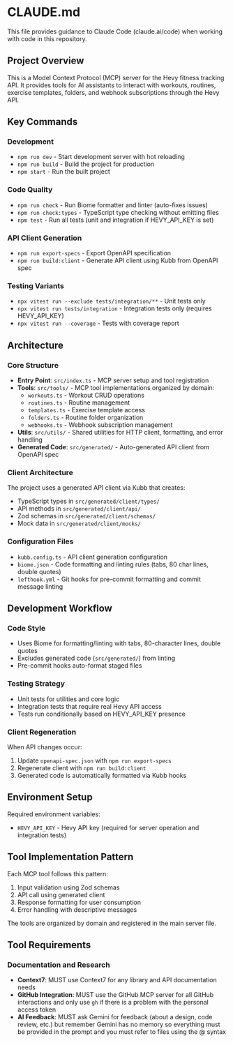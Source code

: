 # CLAUDE.md

This file provides guidance to Claude Code (claude.ai/code) when working with code in this repository.

## Project Overview

This is a Model Context Protocol (MCP) server for the Hevy fitness tracking API. It provides tools for AI assistants to interact with workouts, routines, exercise templates, folders, and webhook subscriptions through the Hevy API.

## Key Commands

### Development
- `npm run dev` - Start development server with hot reloading
- `npm run build` - Build the project for production
- `npm start` - Run the built project

### Code Quality
- `npm run check` - Run Biome formatter and linter (auto-fixes issues)
- `npm run check:types` - TypeScript type checking without emitting files
- `npm test` - Run all tests (unit and integration if HEVY_API_KEY is set)

### API Client Generation
- `npm run export-specs` - Export OpenAPI specification
- `npm run build:client` - Generate API client using Kubb from OpenAPI spec

### Testing Variants
- `npx vitest run --exclude tests/integration/**` - Unit tests only
- `npx vitest run tests/integration` - Integration tests only (requires HEVY_API_KEY)
- `npx vitest run --coverage` - Tests with coverage report

## Architecture

### Core Structure
- **Entry Point**: `src/index.ts` - MCP server setup and tool registration
- **Tools**: `src/tools/` - MCP tool implementations organized by domain:
  - `workouts.ts` - Workout CRUD operations
  - `routines.ts` - Routine management
  - `templates.ts` - Exercise template access
  - `folders.ts` - Routine folder organization
  - `webhooks.ts` - Webhook subscription management
- **Utils**: `src/utils/` - Shared utilities for HTTP client, formatting, and error handling
- **Generated Code**: `src/generated/` - Auto-generated API client from OpenAPI spec

### Client Architecture
The project uses a generated API client via Kubb that creates:
- TypeScript types in `src/generated/client/types/`
- API methods in `src/generated/client/api/`
- Zod schemas in `src/generated/client/schemas/`
- Mock data in `src/generated/client/mocks/`

### Configuration Files
- `kubb.config.ts` - API client generation configuration
- `biome.json` - Code formatting and linting rules (tabs, 80 char lines, double quotes)
- `lefthook.yml` - Git hooks for pre-commit formatting and commit message linting

## Development Workflow

### Code Style
- Uses Biome for formatting/linting with tabs, 80-character lines, double quotes
- Excludes generated code (`src/generated/`) from linting
- Pre-commit hooks auto-format staged files

### Testing Strategy
- Unit tests for utilities and core logic
- Integration tests that require real Hevy API access
- Tests run conditionally based on HEVY_API_KEY presence

### Client Regeneration
When API changes occur:
1. Update `openapi-spec.json` with `npm run export-specs`
2. Regenerate client with `npm run build:client`
3. Generated code is automatically formatted via Kubb hooks

## Environment Setup

Required environment variables:
- `HEVY_API_KEY` - Hevy API key (required for server operation and integration tests)

## Tool Implementation Pattern

Each MCP tool follows this pattern:
1. Input validation using Zod schemas
2. API call using generated client
3. Response formatting for user consumption
4. Error handling with descriptive messages

The tools are organized by domain and registered in the main server file.

## Tool Requirements

### Documentation and Research
- **Context7**: MUST use Context7 for any library and API documentation needs
- **GitHub Integration**: MUST use the GitHub MCP server for all GitHub interactions and only use `gh` if there is a problem with the personal access token
- **AI Feedback**: MUST ask Gemini for feedback (about a design, code review, etc.) but remember Gemini has no memory so everything must be provided in the prompt and you must refer to files using the @ syntax